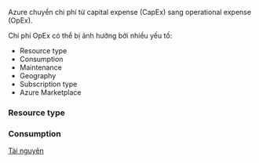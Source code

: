 
Azure chuyển chi phí từ capital expense (CapEx) sang  operational expense (OpEx). 

Chi phí OpEx có thể bị ảnh hưởng bởi nhiều yếu tố:

* Resource type
* Consumption
* Maintenance
* Geography
* Subscription type
* Azure Marketplace


### Resource type


### Consumption


[Tài nguyên](https://learn.microsoft.com/en-us/training/paths/describe-azure-management-governance/)